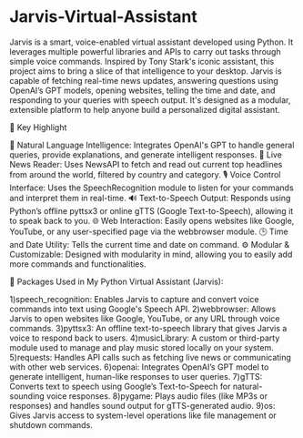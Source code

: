 # Jarvis-Virtual-Assistant

Jarvis is a smart, voice-enabled virtual assistant developed using Python. It leverages multiple powerful libraries and APIs to carry out tasks through simple voice commands. Inspired by Tony Stark's iconic assistant, this project aims to bring a slice of that intelligence to your desktop.
Jarvis is capable of fetching real-time news updates, answering questions using OpenAI’s GPT models, opening websites, telling the time and date, and responding to your queries with speech output. It's designed as a modular, extensible platform to help anyone build a personalized digital assistant.

📌 Key Highlight

🧠 Natural Language Intelligence:
Integrates OpenAI's GPT to handle general queries, provide explanations, and generate intelligent responses.
📰 Live News Reader:
Uses NewsAPI to fetch and read out current top headlines from around the world, filtered by country and category.
🎙️ Voice Control Interface:
Uses the SpeechRecognition module to listen for your commands and interpret them in real-time.
🔊 Text-to-Speech Output:
Responds using Python’s offline pyttsx3 or online gTTS (Google Text-to-Speech), allowing it to speak back to you.
🌐 Web Interaction:
Easily opens websites like Google, YouTube, or any user-specified page via the webbrowser module.
🕒 Time and Date Utility:
Tells the current time and date on command.
⚙️ Modular & Customizable:
Designed with modularity in mind, allowing you to easily add more commands and functionalities.

🧠 Packages Used in My Python Virtual Assistant (Jarvis):

1)speech_recognition:
Enables Jarvis to capture and convert voice commands into text using Google's Speech API.
2)webbrowser:
Allows Jarvis to open websites like Google, YouTube, or any URL through voice commands.
3)pyttsx3:
An offline text-to-speech library that gives Jarvis a voice to respond back to users.
4)musicLibrary:
A custom or third-party module used to manage and play music stored locally on your system.
5)requests:
Handles API calls such as fetching live news or communicating with other web services.
6)openai:
Integrates OpenAI’s GPT model to generate intelligent, human-like responses to user queries.
7)gTTS:
Converts text to speech using Google’s Text-to-Speech for natural-sounding voice responses.
8)pygame:
Plays audio files (like MP3s or responses) and handles sound output for gTTS-generated audio.
9)os:
Gives Jarvis access to system-level operations like file management or shutdown commands.
